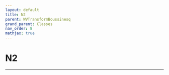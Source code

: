 ```yaml
---
layout: default
title: N2
parent: WVTransformBoussinesq
grand_parent: Classes
nav_order: 8
mathjax: true
---
```


#  N2




---

